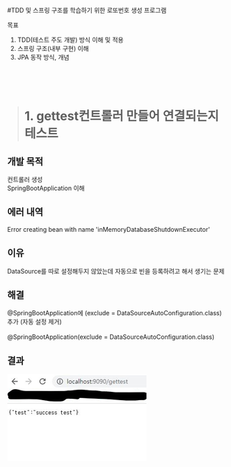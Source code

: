 #TDD 및 스프링 구조를 학습하기 위한 로또번호 생성 프로그램

목표
1) TDD(테스트 주도 개발) 방식 이해 및 적용
2) 스프링 구조(내부 구현) 이해
3) JPA 동작 방식, 개념 

<br><br><br>
><h1>1. gettest컨트롤러 만들어 연결되는지 테스트</h1>
<h2>개발 목적</h2>
컨트롤러 생성 <br>
SpringBootApplication 이해<br>

<h2>에러 내역</h2>
Error creating bean with name 'inMemoryDatabaseShutdownExecutor'<br>
<h2>이유</h2>
DataSource를 따로 설정해두지 않았는데 자동으로 빈을 등록하려고 해서 생기는 문제<br>
<h2>해결</h2>
@SpringBootApplication에 (exclude = DataSourceAutoConfiguration.class) 추가 (자동 설정 제거)<br>
<br>
@SpringBootApplication(exclude = DataSourceAutoConfiguration.class)

<h2>결과</h2>

![1](./image/1.JPG)
